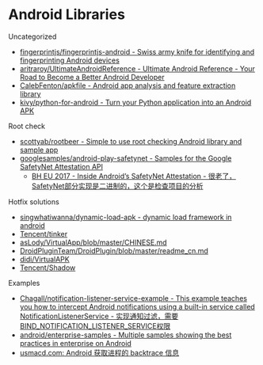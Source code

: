 # Android Libraries

Uncategorized

* [fingerprintjs/fingerprintjs-android - Swiss army knife for identifying and fingerprinting Android devices](https://github.com/fingerprintjs/fingerprintjs-android)
* [aritraroy/UltimateAndroidReference - Ultimate Android Reference - Your Road to Become a Better Android Developer](https://github.com/aritraroy/UltimateAndroidReference)
* [CalebFenton/apkfile - Android app analysis and feature extraction library](https://github.com/CalebFenton/apkfile)
* [kivy/python-for-android - Turn your Python application into an Android APK](https://github.com/kivy/python-for-android)

Root check

* [scottyab/rootbeer - Simple to use root checking Android library and sample app](https://github.com/scottyab/rootbeer)
* [googlesamples/android-play-safetynet - Samples for the Google SafetyNet Attestation API](https://github.com/googlesamples/android-play-safetynet)
  * [BH EU 2017 - Inside Android’s SafetyNet Attestation - 很老了，SafetyNet部分实现是二进制的，这个是检查项目的分析](https://www.blackhat.com/docs/eu-17/materials/eu-17-Mulliner-Inside-Androids-SafetyNet-Attestation-wp.pdf)

Hotfix solutions

* [singwhatiwanna/dynamic-load-apk - dynamic load framework in android](https://github.com/singwhatiwanna/dynamic-load-apk)
* [Tencent/tinker](https://github.com/Tencent/tinker)
* [asLody/VirtualApp/blob/master/CHINESE.md](https://github.com/asLody/VirtualApp/blob/master/CHINESE.md)
* [DroidPluginTeam/DroidPlugin/blob/master/readme_cn.md](https://github.com/DroidPluginTeam/DroidPlugin/blob/master/readme_cn.md)
* [didi/VirtualAPK](https://github.com/didi/VirtualAPK)
* [Tencent/Shadow](https://github.com/Tencent/Shadow)

Examples

* [Chagall/notification-listener-service-example - This example teaches you how to intercept Android notifications using a built-in service called NotificationListenerService - 实现通知过滤，需要BIND_NOTIFICATION_LISTENER_SERVICE权限](https://github.com/Chagall/notification-listener-service-example)
* [android/enterprise-samples - Multiple samples showing the best practices in enterprise on Android](https://github.com/android/enterprise-samples)
* [usmacd.com: Android 获取进程的 backtrace 信息](https://www.usmacd.com/2021/11/03/backtrace_in_android/)
